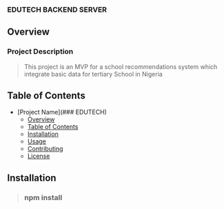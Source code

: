 ### EDUTECH BACKEND SERVER

## Overview

###   Project Description
>  This project is an MVP for a school recommendations  system  which integrate basic data for tertiary School in Nigeria 

## Table of Contents

- [Project Name](### EDUTECH)
  - [Overview](#overview)
  - [Table of Contents](#table-of-contents)
  - [Installation](#installation)
  - [Usage](#usage)
  - [Contributing](#contributing)
  - [License](#license)

## Installation

> ### npm  install
